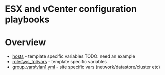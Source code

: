 # ESX and vCenter configuration playbooks


# Overview
- [hosts](hosts)                                - template specific variables TODO: need an example
- [roles\ws_tpl\vars](roles\ws_tpl\vars)        - template specific variables
- [group_vars\vlan1.yml](group_vars\vlan1.yml)  - site specific vars (network/datastore/cluster etc)